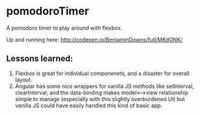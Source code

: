 # pomodoroTimer
A pomodoro timer to play around with flexbox.

Up and running here: http://codepen.io/BenjaminDowns/full/MKdONK/

## Lessons learned: 
1. Flexbox is great for individual componenets, and a disaster for overall layout.
2. Angular has some nice wrappers for vanilla JS methods like setInterval, clearInterval; and the data-binding makes model<-->view relationship simple to manage (especially with this slightly overburdened UI) but vanilla JS could have easily handled this kind of basic app.

